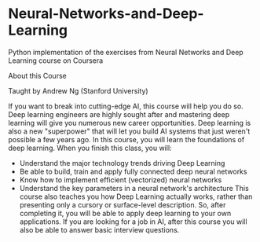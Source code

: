 # Neural-Networks-and-Deep-Learning
Python implementation of the exercises from Neural Networks and Deep Learning course on Coursera

About this Course

Taught by Andrew Ng (Stanford University)

If you want to break into cutting-edge AI, this course will help you do so. Deep learning engineers are highly sought after and mastering deep learning will give you numerous new career opportunities. Deep learning is also a new "superpower" that will let you build AI systems that just weren't possible a few years ago. 
In this course, you will learn the foundations of deep learning. When you finish this class, you will:
-	Understand the major technology trends driving Deep Learning
-	Be able to build, train and apply fully connected deep neural networks 
-	Know how to implement efficient (vectorized) neural networks 
-	Understand the key parameters in a neural network's architecture 
This course also teaches you how Deep Learning actually works, rather than presenting only a cursory or surface-level description. So, after completing it, you will be able to apply deep learning to your own applications. If you are looking for a job in AI, after this course you will also be able to answer basic interview questions.
